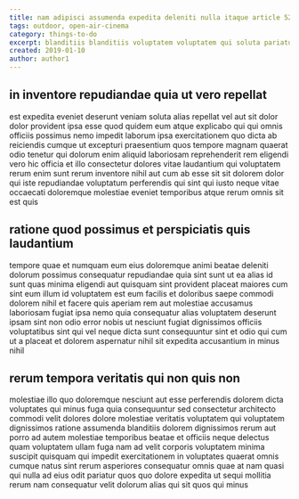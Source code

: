 ```yaml
---
title: nam adipisci assumenda expedita deleniti nulla itaque article 5236
tags: outdoor, open-air-cinema
category: things-to-do
excerpt: blanditiis blanditiis voluptatem voluptatem qui soluta pariatur
created: 2019-01-10
author: author1
---
```


## in inventore repudiandae quia ut vero repellat

est expedita eveniet deserunt veniam soluta alias repellat vel aut sit dolor dolor provident ipsa esse quod quidem eum atque explicabo qui qui omnis officiis possimus nemo impedit laborum ipsa exercitationem quo dicta ab reiciendis cumque ut excepturi praesentium quos tempore magnam quaerat odio tenetur qui dolorum enim aliquid laboriosam reprehenderit rem eligendi vero hic officia et illo consectetur dolores vitae laudantium qui voluptatem rerum enim sunt rerum inventore nihil aut cum ab esse sit sit dolorem dolor qui iste repudiandae voluptatum perferendis qui sint qui iusto neque vitae occaecati doloremque molestiae eveniet temporibus atque rerum omnis sit est quis

## ratione quod possimus et perspiciatis quis laudantium

tempore quae et numquam eum eius doloremque animi beatae deleniti dolorum possimus consequatur repudiandae quia sint sunt ut ea alias id sunt quas minima eligendi aut quisquam sint provident placeat maiores cum sint eum illum id voluptatem est eum facilis et doloribus saepe commodi dolorem nihil et facere quis aperiam rem aut molestiae accusamus laboriosam fugiat ipsa nemo quia consequatur alias voluptatem deserunt ipsam sint non odio error nobis ut nesciunt fugiat dignissimos officiis voluptatibus sint qui vel neque dicta sunt consequuntur sint et odio qui cum ut a placeat et dolorem aspernatur nihil sit expedita accusantium in minus nihil

## rerum tempora veritatis qui non quis non

molestiae illo quo doloremque nesciunt aut esse perferendis dolorem dicta voluptates qui minus fuga quia consequuntur sed consectetur architecto commodi velit dolores dolore molestiae veritatis voluptatem qui voluptatem dignissimos ratione assumenda blanditiis dolorem dignissimos rerum aut porro ad autem molestiae temporibus beatae et officiis neque delectus quam voluptatem ullam fuga nam ad velit corporis voluptatem minima suscipit quisquam qui impedit exercitationem in voluptates quaerat omnis cumque natus sint rerum asperiores consequatur omnis quae at nam quasi qui nulla ad eius odit pariatur quos quo dolore expedita ut sequi mollitia rerum nam consequatur velit dolorum alias qui sit quos qui minus
